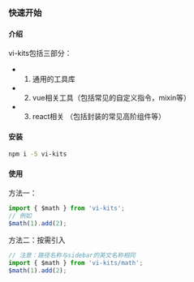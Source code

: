 ### 快速开始

#### 介绍
  vi-kits包括三部分：
  - 1. 通用的工具库
  - 2. vue相关工具（包括常见的自定义指令，mixin等）
  - 3. react相关 （包括封装的常见高阶组件等）

#### 安装
```bash
npm i -S vi-kits
```

#### 使用
方法一：
```js
import { $math } from 'vi-kits';
// 例如
$math(1).add(2);
```
方法二：按需引入
```js
// 注意：路径名称与sidebar的英文名称相同
import { $math } from 'vi-kits/math';
$math(1).add(2);
```
